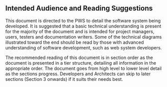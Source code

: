 ## Intended Audience and Reading Suggestions

This document is directed to the PWS to detail the software system being developed. It is suggested that a basic technical understanding is present for the majority of the document and is intended for project managers, users, testers and documentation writers. Some of the technical diagrams illustrated toward the end should be read by those with advanced understanding of software development, such as web system developers.

The recommended reading of this document is in section order as the document is presented in a tier structure, detailing all information in the appropriate order. The document goes from high level to lower level detail as the sections progress. Developers and Architects can skip to later sections (Section 3 onwards) if it suits their needs best.